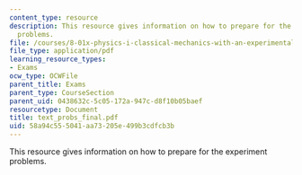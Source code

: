 ```yaml
---
content_type: resource
description: This resource gives information on how to prepare for the experiment
  problems.
file: /courses/8-01x-physics-i-classical-mechanics-with-an-experimental-focus-fall-2002/58a94c555041aa73205e499b3cdfcb3b_text_probs_final.pdf
file_type: application/pdf
learning_resource_types:
- Exams
ocw_type: OCWFile
parent_title: Exams
parent_type: CourseSection
parent_uid: 0438632c-5c05-172a-947c-d8f10b05baef
resourcetype: Document
title: text_probs_final.pdf
uid: 58a94c55-5041-aa73-205e-499b3cdfcb3b
---
```

This resource gives information on how to prepare for the experiment problems.

